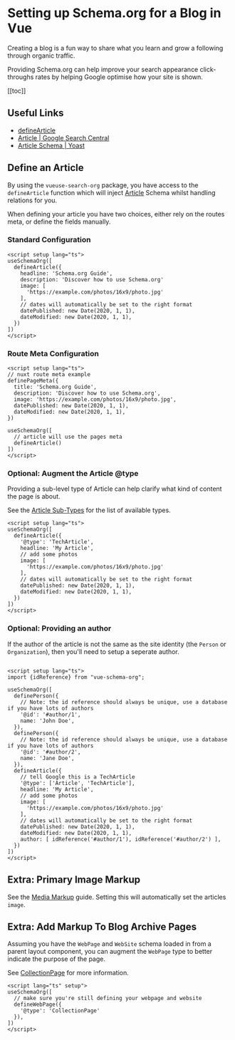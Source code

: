 # Setting up Schema.org for a Blog in Vue

Creating a blog is a fun way to share what you learn and grow a following through organic traffic.

Providing Schema.org can help improve your search appearance click-throughs rates by helping Google optimise how your site is shown.

[[toc]]

## Useful Links

- [defineArticle](/schema/article)
- [Article | Google Search Central](https://developers.google.com/search/docs/advanced/structured-data/article)
- [Article Schema | Yoast](https://developer.yoast.com/features/schema/pieces/article)

## Define an Article

By using the `vueuse-search-org` package, you have access to the `defineArticle` function which will inject [Article](/schema/article) Schema whilst handling
relations for you.

When defining your article you have two choices, either rely on the routes meta, or define the fields manually.

### Standard Configuration

```vue articles/my-article.vue
<script setup lang="ts">
useSchemaOrg([
  defineArticle({
    headline: 'Schema.org Guide',
    description: 'Discover how to use Schema.org'
    image: [
      'https://example.com/photos/16x9/photo.jpg'
    ],
    // dates will automatically be set to the right format
    datePublished: new Date(2020, 1, 1),
    dateModified: new Date(2020, 1, 1),
  })
])
</script>
```

### Route Meta Configuration

```vue articles/my-article.vue
<script setup lang="ts">
// nuxt route meta example
definePageMeta({
  title: 'Schema.org Guide',
  description: 'Discover how to use Schema.org',
  image: 'https://example.com/photos/16x9/photo.jpg',
  datePublished: new Date(2020, 1, 1),
  dateModified: new Date(2020, 1, 1),
})

useSchemaOrg([
  // article will use the pages meta
  defineArticle()
])
</script>
```


### Optional: Augment the Article @type

Providing a sub-level type of Article can help clarify what kind of content the page is about.

See the [Article Sub-Types](/schema/article.html#sub-types) for the list of available types.

```vue
<script setup lang="ts">
useSchemaOrg([
  defineArticle({
    '@type': 'TechArticle',
    headline: 'My Article',
    // add some photos
    image: [
      'https://example.com/photos/16x9/photo.jpg'
    ],
    // dates will automatically be set to the right format
    datePublished: new Date(2020, 1, 1),
    dateModified: new Date(2020, 1, 1),
  })
])
</script>
```

### Optional: Providing an author

If the author of the article is not the same as the site identity (the `Person` or `Organization`), then you'll need to 
setup a seperate author.

```vue

<script setup lang="ts">
import {idReference} from "vue-schema-org";

useSchemaOrg([
  definePerson({
    // Note: the id reference should always be unique, use a database if you have lots of authors
    '@id': '#author/1',
    name: 'John Doe',
  }),
  definePerson({
    // Note: the id reference should always be unique, use a database if you have lots of authors
    '@id': '#author/2',
    name: 'Jane Doe',
  }),
  defineArticle({
    // tell Google this is a TechArticle
    '@type': ['Article', 'TechArticle'],
    headline: 'My Article',
    // add some photos
    image: [
      'https://example.com/photos/16x9/photo.jpg'
    ],
    // dates will automatically be set to the right format
    datePublished: new Date(2020, 1, 1),
    dateModified: new Date(2020, 1, 1),
    author: [ idReference('#author/1'), idReference('#author/2') ],
  })
])
</script>
```

## Extra: Primary Image Markup

See the [Media Markup](/guide/guides/media-markup) guide.
Setting this will automatically set the articles `image`.

## Extra: Add Markup To Blog Archive Pages

Assuming you have the `WebPage` and `WebSite` schema loaded in from a parent layout component,
you can augment the `WebPage` type to better indicate the purpose of the page.

See [CollectionPage](https://schema.org/CollectionPage) for more information.

```vue layout/default.vue
<script lang="ts" setup">
useSchemaOrg([
  // make sure you're still defining your webpage and website
  defineWebPage({
    '@type': 'CollectionPage'
  }),
])
</script>
```
